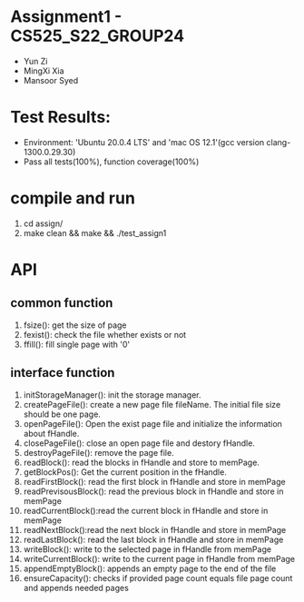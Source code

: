 # Assignment1 - CS525_S22_GROUP24
- Yun Zi
- MingXi Xia
- Mansoor Syed

# Test Results:
- Environment: 'Ubuntu 20.0.4 LTS' and 'mac OS 12.1'(gcc version clang-1300.0.29.30)
- Pass all tests(100%), function coverage(100%)

# compile and run
1. cd assign/
2. make clean && make && ./test_assign1

# API

## common function
1. fsize():  get the size of page
2. fexist(): check the file whether exists or not
3. ffill(): fill single page with '0'

## interface function
1. initStorageManager(): init the storage manager.
2. createPageFile(): create a new page file fileName. The initial file size should be one page.
3. openPageFile(): Open the exist page file and initialize the information about fHandle.
4. closePageFile(): close an open page file and destory fHandle.
5. destroyPageFile(): remove the page file.
6. readBlock():  read the blocks in fHandle and store to memPage.
7. getBlockPos(): Get the current position in the fHandle.
8. readFirstBlock(): read the first block in fHandle and store in memPage
9. readPrevisousBlock(): read the previous block in fHandle and store in memPage
10. readCurrentBlock():read the current block in fHandle and store in memPage
11. readNextBlock():read the next block in fHandle and store in memPage
12. readLastBlock(): read the last block in fHandle and store in memPage
13. writeBlock(): write to the selected page in fHandle from memPage
14. writeCurrentBlock(): write to the current page in fHandle from memPage
15. appendEmptyBlock(): appends an empty page to the end of the file
16. ensureCapacity(): checks if provided page count equals file page count and appends needed pages
